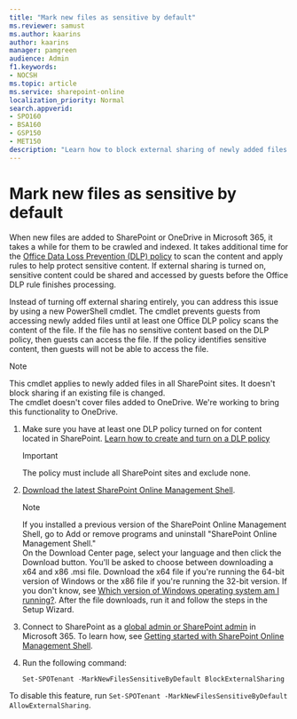 ```yaml
---
title: "Mark new files as sensitive by default"
ms.reviewer: samust
ms.author: kaarins
author: kaarins
manager: pamgreen
audience: Admin
f1.keywords:
- NOCSH
ms.topic: article
ms.service: sharepoint-online
localization_priority: Normal
search.appverid:
- SPO160
- BSA160
- GSP150
- MET150
description: "Learn how to block external sharing of newly added files."
---
```


# Mark new files as sensitive by default

When new files are added to SharePoint or OneDrive in Microsoft 365, it takes a while for them to be crawled and indexed. It takes additional time for the [Office Data Loss Prevention (DLP) policy](/microsoft-365/compliance/data-loss-prevention-policies) to scan the content and apply rules to help protect sensitive content. If external sharing is turned on, sensitive content could be shared and accessed by guests before the Office DLP rule finishes processing.   

Instead of turning off external sharing entirely, you can address this issue by using a new PowerShell cmdlet. The cmdlet prevents guests from accessing newly added files until at least one Office DLP policy scans the content of the file. If the file has no sensitive content based on the DLP policy, then guests can access the file. If the policy identifies sensitive content, then guests will not be able to access the file. 

> [!NOTE]
> This cmdlet applies to newly added files in all SharePoint sites. It doesn't block sharing if an existing file is changed. <br>The cmdlet doesn't cover files added to OneDrive. We're working to bring this functionality to OneDrive.

1. Make sure you have at least one DLP policy turned on for content located in SharePoint. [Learn how to create and turn on a DLP policy](/microsoft-365/compliance/create-test-tune-dlp-policy)

    > [!IMPORTANT]
    > The policy must include all SharePoint sites and exclude none.

2. [Download the latest SharePoint Online Management Shell](https://go.microsoft.com/fwlink/p/?LinkId=255251).

    > [!NOTE]
    > If you installed a previous version of the SharePoint Online Management Shell, go to Add or remove programs and uninstall "SharePoint Online Management Shell." <br>On the Download Center page, select your language and then click the Download button. You'll be asked to choose between downloading a x64 and x86 .msi file. Download the x64 file if you're running the 64-bit version of Windows or the x86 file if you're running the 32-bit version. If you don't know, see [Which version of Windows operating system am I running?](https://support.microsoft.com/help/13443/windows-which-operating-system). After the file downloads, run it and follow the steps in the Setup Wizard.

3. Connect to SharePoint as a [global admin or SharePoint admin](/sharepoint/sharepoint-admin-role) in Microsoft 365. To learn how, see [Getting started with SharePoint Online Management Shell](/powershell/sharepoint/sharepoint-online/connect-sharepoint-online).
    
4. Run the following command:
  
    ```PowerShell
    Set-SPOTenant -MarkNewFilesSensitiveByDefault BlockExternalSharing 
    ```

To disable this feature, run `Set-SPOTenant -MarkNewFilesSensitiveByDefault AllowExternalSharing`. 



